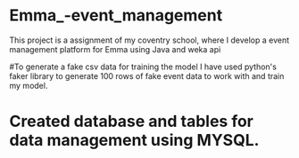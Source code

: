 # Emma_-event_management
This project is a assignment of my coventry school, where I develop a event management platform for Emma using Java and weka api  

#To generate a fake csv data for training the model
I have used python's faker library to generate 100 rows of fake event data to work with and train my model. 

# Created database and tables for data management using MYSQL. 
